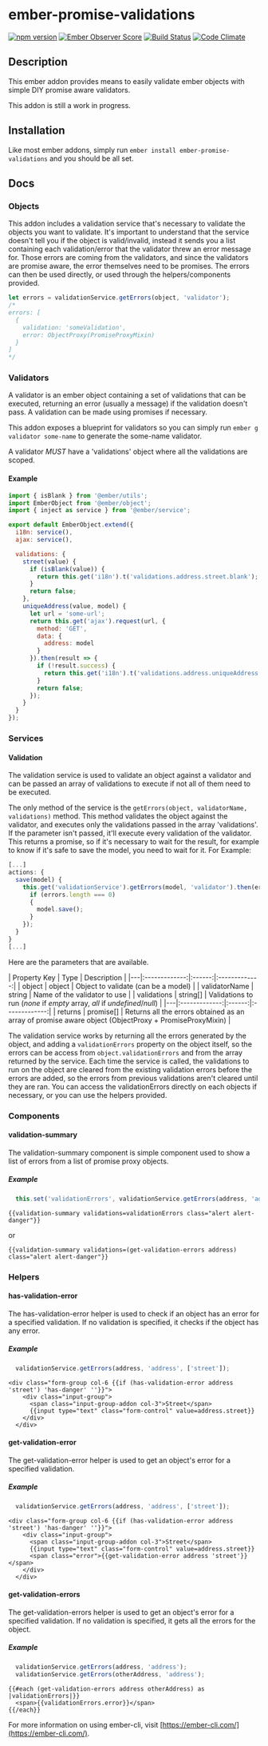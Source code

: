 # ember-promise-validations
[![npm version](https://badge.fury.io/js/ember-promise-validations.svg)](https://badge.fury.io/js/ember-promise-validations)
[![Ember Observer Score](https://emberobserver.com/badges/ember-promise-validations.svg)](https://emberobserver.com/addons/ember-promise-validations)
[![Build Status](https://travis-ci.org/BellGasp/ember-promise-validations.svg?branch=master)](https://travis-ci.org/BellGasp/ember-promise-validations)
[![Code Climate](https://codeclimate.com/github/BellGasp/ember-promise-validations/badges/gpa.svg)](https://codeclimate.com/github/BellGasp/ember-promise-validations)


## Description
This ember addon provides means to easily validate ember objects with simple DIY promise aware validators.

This addon is still a work in progress.

## Installation

Like most ember addons, simply run `ember install ember-promise-validations` and you should be all set.

## Docs

### Objects
This addon includes a validation service that's necessary to validate the objects you want to validate. It's important to understand that the service doesn't tell you if the object is valid/invalid, instead it sends you a list containing each validation/error that the validator threw an error message for. Those errors are coming from the validators, and since the validators are promise aware, the error themselves need to be promises. The errors can then be used directly, or used through the helpers/components provided.
```javascript
let errors = validationService.getErrors(object, 'validator');
/*
errors: [
  {
    validation: 'someValidation',
    error: ObjectProxy(PromiseProxyMixin)
  }
]
*/
```

### Validators
A validator is an ember object containing a set of validations that can be executed, returning an error (usually a message) if the validation doesn't pass. A validation can be made using promises if necessary.

This addon exposes a blueprint for validators so you can simply run `ember g validator some-name` to generate the some-name validator.

A validator *_MUST_* have a 'validations' object where all the validations are scoped.

#### Example
```javascript
import { isBlank } from '@ember/utils';
import EmberObject from '@ember/object';
import { inject as service } from '@ember/service';

export default EmberObject.extend({
  i18n: service(),
  ajax: service(),

  validations: {
    street(value) {
      if (isBlank(value)) {
        return this.get('i18n').t('validations.address.street.blank');
      }
      return false;
    },
    uniqueAddress(value, model) {
      let url = 'some-url';
      return this.get('ajax').request(url, {
        method: 'GET',
        data: {
          address: model
        }
      }).then(result => {
        if (!result.success) {
          return this.get('i18n').t('validations.address.uniqueAddress');
        }
        return false;
      });
    }
  }
});
```
### Services
#### Validation
The validation service is used to validate an object against a validator and can be passed an array of validations to execute if not all of them need to be executed.

The only method of the service is the `getErrors(object, validatorName, validations)` method.
This method validates the object against the validator, and executes only the validations passed in the array 'validations'. If the parameter isn't passed, it'll execute every validation of the validator.
This returns a promise, so if it's necessary to wait for the result, for example to know if it's safe to save the model, you need to wait for it.
For Example:
``` javascript
[...]
actions: {
  save(model) {
    this.get('validationService').getErrors(model, 'validator').then(errors => {
      if (errors.length === 0)
      {
        model.save();
      }
    });
  }
}
[...]
```
Here are the parameters that are available.

| Property Key | Type | Description |
|---|:-------------:|:------:|:-------------:|
| object | object | Object to validate (can be a model) |
| validatorName | string | Name of the validator to use |
| validations | string[] | Validations to run (*none* if _empty_ array, *all* if _undefined_/_null_) |
|---|:-------------:|:------:|:-------------:|
| returns | promise[] | Returns all the errors obtained as an array of promise aware object (ObjectProxy + PromiseProxyMixin) |

The validation service works by returning all the errors generated by the object, and adding a `validationErrors` property on the object itself, so the errors can be access from `object.validationErrors` and from the array returned by the service.
Each time the service is called, the validations to run on the object are cleared from the existing validation errors before the errors are added, so the errors from previous validations aren't cleared until they are ran.
You can access the validationErrors directly on each objects if necessary, or you can use the helpers provided.

### Components
#### validation-summary
The validation-summary component is simple component used to show a list of errors from a list of promise proxy objects.

##### Example
``` javascript
  this.set('validationErrors', validationService.getErrors(address, 'address', ['street']));
```
```HTMLBars
{{validation-summary validations=validationErrors class="alert alert-danger"}}
```
or
```HTMLBars
{{validation-summary validations=(get-validation-errors address) class="alert alert-danger"}}
```

### Helpers
#### has-validation-error
The has-validation-error helper is used to check if an object has an error for a specified validation. If no validation is specified, it checks if the object has any error.

##### Example
``` javascript
  validationService.getErrors(address, 'address', ['street']);
```
```HTMLBars
<div class="form-group col-6 {{if (has-validation-error address 'street') 'has-danger' ''}}">
    <div class="input-group">
      <span class="input-group-addon col-3">Street</span>
      {{input type="text" class="form-control" value=address.street}}
    </div>
  </div>
```
#### get-validation-error
The get-validation-error helper is used to get an object's error for a specified validation.
##### Example
``` javascript
  validationService.getErrors(address, 'address', ['street']);
```
```HTMLBars
<div class="form-group col-6 {{if (has-validation-error address 'street') 'has-danger' ''}}">
    <div class="input-group">
      <span class="input-group-addon col-3">Street</span>
      {{input type="text" class="form-control" value=address.street}}
      <span class="error">{{get-validation-error address 'street'}}</span>
    </div>
  </div>
```

#### get-validation-errors
The get-validation-errors helper is used to get an object's error for a specified validation. If no validation is specified, it gets all the errors for the object.
##### Example
``` javascript
  validationService.getErrors(address, 'address');
  validationService.getErrors(otherAddress, 'address');
```
```HTMLBars
{{#each (get-validation-errors address otherAddress) as |validationErrors|}}
  <span>{{validationErrors.error}}</span>
{{/each}}
```

For more information on using ember-cli, visit [https://ember-cli.com/](https://ember-cli.com/).
